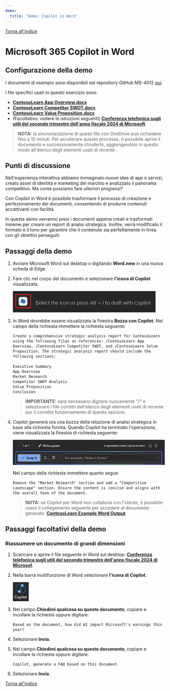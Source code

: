 ```yaml
---
demo:
  title: 'Demo: Copilot in Word'
---
```


[Torna all'indice](https://microsoftlearning.github.io/MS-4012-Microsoft-Copilot-Web-Based-Interactive-Experience-for-Executives/)

# Microsoft 365 Copilot in Word

## Configurazione della demo

I documenti di esempio sono disponibili nel repository GitHub MS-4012 [qui](https://github.com/MicrosoftLearning/MS-4012-Microsoft-Copilot-Unlocked/tree/master/Resourcefiles).

I file specifici usati in questo esercizio sono:

- [**ContosoLearn App Overview.docx**](https://github.com/MicrosoftLearning/MS-4012-Microsoft-Copilot-Unlocked/raw/master/Resourcefiles/ContosoLearn%20App%20Overview.docx)
- [**ContosoLearn Competitor SWOT.docx**](https://github.com/MicrosoftLearning/MS-4012-Microsoft-Copilot-Unlocked/raw/master/Resourcefiles/ContosoLearn%20Competitor%20SWOT.docx)
- [**ContosoLearn Value Proposition.docx**](https://github.com/MicrosoftLearning/MS-4012-Microsoft-Copilot-Unlocked/raw/master/Resourcefiles/ContosoLearn%20Value%20Proposition.docx)
- (Facoltativo: vedere le istruzioni seguenti) [**Conferenza telefonica sugli utili del secondo trimestre dell'anno fiscale 2024 di Microsoft**](https://github.com/MicrosoftLearning/MS-4012-Microsoft-Copilot-Unlocked/raw/master/Resourcefiles/Microsoft_FY24_Second_Quarter_Earnings_Conference_Call.docx) 

> **NOTA:** la sincronizzazione di questi file con OneDrive può richiedere fino a 10 minuti. Per accelerare questo processo, è possibile aprire il documento e successivamente chiuderlo, aggiungendolo in questo modo all'elenco degli elementi usati di recente .

## Punti di discussione

Nell'esperienza interattiva abbiamo immaginato nuove idee di app o servizi, creato asset di identità e marketing del marchio e analizzato il panorama competitivo. Ma come possiamo fare ulteriori progressi?

Con Copilot in Word è possibile trasformare il processo di creazione e perfezionamento dei documenti, consentendo di produrre contenuti accattivanti con facilità.

In questa demo verranno presi i documenti appena creati e trasformati insieme per creare un report di analisi strategica. Inoltre, verrà modificato il formato e il tono per garantire che il contenuto sia perfettamente in linea con gli obiettivi perseguiti.

## Passaggi della demo

1. Avviare Microsoft Word sul desktop o digitando **Word.new** in una nuova scheda di Edge.
1. Fare clic nel corpo del documento e selezionare **l'icona di Copilot** visualizzata.

    ![Screenshot che mostra la bozza con l'icona di Copilot.](../Demos/Media/draft_with_copilot_icon.png)

1. In Word dovrebbe essere visualizzata la finestra **Bozza con Copilot**. Nel campo della richiesta immettere la richiesta seguente:

    ```text
    Create a comprehensive strategic analysis report for ContosoLearn using the following files as references: /ContosoLearn App Overview, /ContosoLearn Competitor SWOT, and /ContosoLearn Value Proposition. The strategic analysis report should include the following sections:
        
    Executive Summary
    App Overview
    Market Research
    Competitor SWOT Analysis
    Value Proposition
    Conclusion
    ```

    > **IMPORTANTE:** sarà necessario digitare nuovamente "/" e selezionare i file corretti dall'elenco degli elementi usati di recente per il corretto funzionamento di questa opzione.

1. Copilot genererà ora una bozza della relazione di analisi strategica in base alla richiesta fornita. Quando Copilot ha terminato l'operazione, viene visualizzata la finestra di richiesta seguente:

    ![Screenshot che mostra il mantenimento in Copilot.](../Demos/Media/keep_it_or_modify.png)
    
    Nel campo della richiesta immettere quanto segue:

    ```text
    Remove the "Market Research" section and add a "Competitive Landscape" section. Ensure the content is concise and aligns with the overall tone of the document.
    ```

    > **NOTA:** se Copilot per Word non collabora con l'utente, è possibile usare il collegamento seguente per accedere al documento generato: [**ContosoLearn Example Word Output**](https://github.com/MicrosoftLearning/MS-4012-Microsoft-Copilot-Unlocked/raw/master/Resourcefiles/ContosoLearn%20Example%20Word%20Output%20(not%20to%20be%20used).docx).

## Passaggi facoltativi della demo

### Riassumere un documento di grandi dimensioni

1. Scaricare e aprire il file seguente in Word sul desktop: [**Conferenza telefonica sugli utili del secondo trimestre dell'anno fiscale 2024 di Microsof**](https://github.com/MicrosoftLearning/MS-4012-Microsoft-Copilot-Unlocked/raw/master/Resourcefiles/Microsoft_FY24_Second_Quarter_Earnings_Conference_Call.docx).
1. Nella barra multifunzione di Word selezionare **l'icona di Copilot**.

    ![Screenshot che mostra il mantenimento in Copilot.](../Demos/Media/copilot_icon.png)

1. Nel campo **Chiedimi qualcosa su questo documento**, copiare e incollare la richiesta oppure digitare: 

    ```text
    Based on the document, how did AI impact Microsoft's earnings this year?
    ```

1. Selezionare **Invia**.  
1. Nel campo **Chiedimi qualcosa su questo documento**, copiare e incollare la richiesta oppure digitare: 

    ```text
    Copilot, generate a FAQ based on this document.
    ```
    
1. Selezionare **Invia**.

[Torna all'indice](https://microsoftlearning.github.io/MS-4012-Microsoft-Copilot-Web-Based-Interactive-Experience-for-Executives/)
